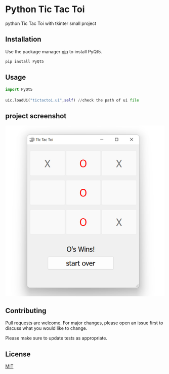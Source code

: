 # Python Tic Tac Toi

python Tic Tac Toi with tkinter small project

## Installation

Use the package manager [pip](https://pip.pypa.io/en/stable/) to install PyQt5.

```bash
pip install PyQt5
```

## Usage

```python
import PyQt5

uic.loadUi("tictactoi.ui",self) //check the path of ui file
```

## project screenshot

![screenshoot](https://github.com/anshitmishra/python-tictactoi/blob/main/image/Screenshot.png?raw=true)

## Contributing
Pull requests are welcome. For major changes, please open an issue first to discuss what you would like to change.

Please make sure to update tests as appropriate.

## License
[MIT](https://choosealicense.com/licenses/mit/)
